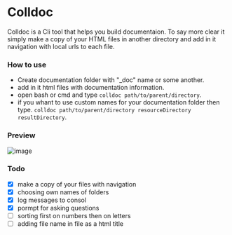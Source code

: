 # Colldoc #

Colldoc is a Cli tool that helps you build documentaion. To say more clear it simply make a copy of your HTML files in another directory and add in it navigation with local urls to each file.

### How to use ###

- Create documentation folder with "_doc" name or some another.
- add in it html files with documentation information.
- open bash or cmd and type ```colldoc path/to/parent/directory```.
- if you whant to use custom names for your documentation folder then type. 
```colldoc path/to/parent/directory resourceDirectory resultDirectory```.

### Preview ###

![image](https://ceditvodu.github.io/src/images/colldoc_preview.jpg "colldoc preview image")

### Todo ###

- [X] make a copy of your files with navigation
- [X] choosing own names of folders
- [X] log messages to consol
- [X] pormpt for asking questions
- [ ] sorting first on numbers then on letters
- [ ] adding file name in file as a html title
